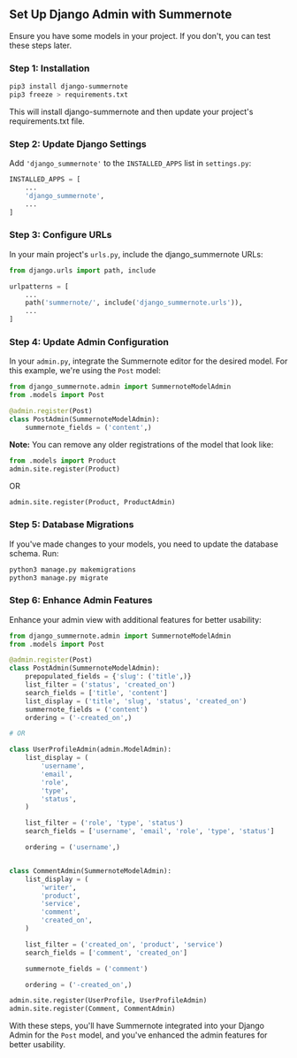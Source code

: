 ## Set Up Django Admin with Summernote

Ensure you have some models in your project. If you don't, you can test these steps later.

### Step 1: Installation
```bash
pip3 install django-summernote
pip3 freeze > requirements.txt
```
This will install django-summernote and then update your project's requirements.txt file.

### Step 2: Update Django Settings
Add `'django_summernote'` to the `INSTALLED_APPS` list in `settings.py`:

```python
INSTALLED_APPS = [
    ...
    'django_summernote',
    ...
]
```

### Step 3: Configure URLs
In your main project's `urls.py`, include the django_summernote URLs:

```python
from django.urls import path, include

urlpatterns = [
    ...
    path('summernote/', include('django_summernote.urls')),
    ...
]
```

### Step 4: Update Admin Configuration
In your `admin.py`, integrate the Summernote editor for the desired model. For this example, we're using the `Post` model:

```python
from django_summernote.admin import SummernoteModelAdmin
from .models import Post

@admin.register(Post)
class PostAdmin(SummernoteModelAdmin):
    summernote_fields = ('content',)
```

**Note:** You can remove any older registrations of the model that look like:
```python
from .models import Product
admin.site.register(Product)
```
OR 
```python
admin.site.register(Product, ProductAdmin)
```

### Step 5: Database Migrations
If you've made changes to your models, you need to update the database schema. Run:

```bash
python3 manage.py makemigrations
python3 manage.py migrate
```

### Step 6: Enhance Admin Features
Enhance your admin view with additional features for better usability:

```python
from django_summernote.admin import SummernoteModelAdmin
from .models import Post

@admin.register(Post)
class PostAdmin(SummernoteModelAdmin):
    prepopulated_fields = {'slug': ('title',)}
    list_filter = ('status', 'created_on')
    search_fields = ['title', 'content']
    list_display = ('title', 'slug', 'status', 'created_on')
    summernote_fields = ('content')
    ordering = ('-created_on',)

# OR

class UserProfileAdmin(admin.ModelAdmin):
    list_display = (
        'username',
        'email',
        'role',
        'type',
        'status',
    )

    list_filter = ('role', 'type', 'status')
    search_fields = ['username', 'email', 'role', 'type', 'status']

    ordering = ('username',)


class CommentAdmin(SummernoteModelAdmin):
    list_display = (
        'writer',
        'product',
        'service',
        'comment',
        'created_on',
    )

    list_filter = ('created_on', 'product', 'service')
    search_fields = ['comment', 'created_on']

    summernote_fields = ('comment')

    ordering = ('-created_on',)

admin.site.register(UserProfile, UserProfileAdmin)
admin.site.register(Comment, CommentAdmin)
```

With these steps, you'll have Summernote integrated into your Django Admin for the `Post` model, and you've enhanced the admin features for better usability.